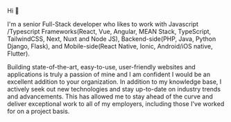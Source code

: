 Hi 👋

I'm a senior Full-Stack developer who likes to work with Javascript /Typescript Frameworks(React, Vue, Angular, MEAN Stack, TypeScript, TailwindCSS, Next, Nuxt and Node JS), Backend-side(PHP, Java, Python Django, Flask), and Mobile-side(React Native, Ionic, Android/iOS native, Flutter).

Building state-of-the-art, easy-to-use, user-friendly websites and applications is truly a passion of mine and I am confident I would be an excellent addition to your organization. In addition to my knowledge base, I actively seek out new technologies and stay up-to-date on industry trends and advancements. This has allowed me to stay ahead of the curve and deliver exceptional work to all of my employers, including those I've worked for on a project basis.
